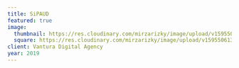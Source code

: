 ```yaml
---
title: SiPAUD
featured: true
image: 
  thumbnail: https://res.cloudinary.com/mirzarizky/image/upload/v1595505558/work/sipaud/sipaud-id_l4ocgc.jpg
  square: https://res.cloudinary.com/mirzarizky/image/upload/v1595506139/work/sipaud/sipaud-id-square_jemx5r.jpg
client: Vantura Digital Agency
year: 2019
---
```

